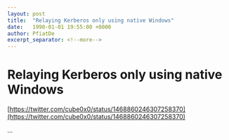 ```yaml
---
layout: post
title:  "Relaying Kerberos only using native Windows"
date:   1990-01-01 19:55:00 +0000
author: PfiatDe
excerpt_separator: <!--more-->
---
```


# Relaying Kerberos only using native Windows

[https://twitter.com/cube0x0/status/1468860246307258370](https://twitter.com/cube0x0/status/1468860246307258370)

...
<!--more-->
